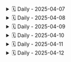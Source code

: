 <details>
<summary>🗓️ Daily - 2025-04-07</summary>

### 👤 Gabriela Rodrigues conceição 

**✅ Ontem:** Pesquisei ideias para os temas de trabalho em Engenharia de Software: saúde pública, segurança alimentar e monitoramento climatico. Cada um oferece boas oportunidades para desenvolver soluções tecnológicas com impacto social.  
**📌 Hoje:** reunião para selicionar o tema   
**🚧 Impedimentos:** nenhum

---

### 👤 Taíza Paula de Oliveira Lima

**✅ Ontem:** Criação e atualização do repositório no github   
**📌 Hoje:** Pesquisas sobre os temas propostos para o desenvolvimento do trabalho  
**🚧 Impedimentos:** Não  

---

### 👤 Gregory Gabriel Ozaki Coelho

**✅ Ontem:** Pesquisa sobre o tema e o que podemos fazer com base nisso.  
**📌 Hoje:** Continuar a pesquisa e debater com a equipe as possíveis ideias para desenvolvimento do projeto.  
**🚧 Impedimentos:** Não houve nenhum.  

---

### 👤 Leano Guerreiro Baba

**✅ Ontem:** Pesquisei aplicativos feitos com a ferramenta proposta afim de avaliar a viabilidade de desenvolvimento de um aplicativo que aborda o tema escolhido  
**📌 Hoje:** Continuarei com a pesquisa de ontem  
**🚧 Impedimentos:** Hoje não  

---

### 👤 Brayner Santana Brito

**✅ Ontem:** Pesquisas sobre o tema  
**📌 Hoje:** Hoje faremos uma reunião para discutirmos o que iremos pesquisar para desenvolver o trabalho.  
**🚧 Impedimentos:** Não   

---

</details>
<details>
<summary>🗓️ Daily - 2025-04-08</summary>

### 👤 Taíza Paula de Oliveira Lima 

**✅ Ontem:** Pesquisas relacionadas aos temas propostos para o desenvolvimento do trabalho   
**📌 Hoje:** Estudar a ferramenta thunkable para definir a viabilidade do desenvolvimento do aplicativo voltado para algum dos temas  
**🚧 Impedimentos:** Não   

---

### 👤 Leano Guerreiro 

**✅ Ontem:** Reunião em grupo com o monitor da disciplina  
**📌 Hoje:** Sem atividades predefinidas para hoje   
**🚧 Impedimentos:** não   

---

### 👤 Gabriela Rodrigues conceição 

**✅ Ontem:** Foi feita escolha do tema, logo fiz a pesquisa de apps para ter referencias   
**📌 Hoje:** pesquisa  
**🚧 Impedimentos:** não  

---

### 👤 Gregory Gabriel Ozaki Coelho

**✅ Ontem:** Foi decidido o tema do  trabalho e discutimos algumas funcionalidades para o app.  
**📌 Hoje:** Foi discutido novas funcionalidades.  
**🚧 Impedimentos:** Não.  

---
</details>
<details>
<summary>🗓️ Daily - 2025-04-09</summary>

### 👤 Gregory Gabriel Ozaki Coelho

**✅ Ontem:** Tivemos novas ideias sobre o app.  
**📌 Hoje:** Definir funcionalidades.  
**🚧 Impedimentos:** Não.  

---

### 👤 Taíza Paula

**✅ Ontem:** Estudei a ferramenta thunkable para definir a viabilidade do desenvolvimento do aplicativo voltado para algum dos temas  
**📌 Hoje:** Continuar os estudos e pesquisas voltados a temática saúde pública que vai ser o foco do nosso trabalho   
**🚧 Impedimentos:** Não   

---

### 👤 Leano Guerreiro Baba

**✅ Ontem:** reunião com o grupo para reavaliarmos a proposta do projeto  
**📌 Hoje:** reunião com o grupo e o monitor da disciplina para avaliar a viabilidade de desenvolvimento do projeto  
**🚧 Impedimentos:** não  

---

### 👤 Brayner Santana Brito 

**✅ Ontem:** Nada  
**📌 Hoje:** Hoje pretendo participar com o time em uma reunião com o monitor da turma e apresentar alguns propostas de projetos.  
**🚧 Impedimentos:** Não   

---

</details>

<details>
<summary>🗓️ Daily - 2025-04-10</summary>

### 👤 Leano Guerreiro 

**✅ Ontem:** me reuni com o monitor da turma para discutir as idéias do projeto, ele me deu boas novas idéias   
**📌 Hoje:** reunião com o grupo para decidirmos os papéis e definir a ideia final do projeto   
**🚧 Impedimentos:** não   

---

### 👤 Gregory Gabriel Ozaki Coelho

**✅ Ontem:** Discussão com o orientador da disciplina.  
**📌 Hoje:** Definir ideias, papéis, organização, discutir o design think e o plano de trabalho.  
**🚧 Impedimentos:** Não.  

---

### 👤 Brayner Santana Brito 

**✅ Ontem:** Nada  
**📌 Hoje:** Reunião para decidir as ideias do projeto   
**🚧 Impedimentos:** Não   

---

### 👤 Taíza Paula 

**✅ Ontem:** Estudos e pesquisas voltados a temática saúde pública que vai ser o foco do nosso trabalho  
**📌 Hoje:** Reunião inicial da sprint  
**🚧 Impedimentos:** Não   

---

</details>

<details>
<summary>🗓️ Daily - 2025-04-11</summary>

### 👤 Taíza Paula

**✅ Ontem:** Reunião inicial da sprint  
**📌 Hoje:** Construção do plano de trabalho   
**🚧 Impedimentos:** Não   

---

### 👤 Gregory Gabriel Ozaki Coelho

**✅ Ontem:** Tivemos nossa primeira reunião presencial, onde definimos o tema, a ideia, como está feita a organização do trabalho no Github e no Notion, dividimos os papéis de cada integrante do squad, dividimos o trabalho do design thinking e iniciamos o plano de trabalho.  
**📌 Hoje:** Hoje daremos continuidade no desenvolvimento do design thinking e plano de trabalho.  
**🚧 Impedimentos:** Não.  

---

### 👤 Leano Guerreiro 

**✅ Ontem:** Reunião com o grupo para definir a ideia final e o tema do projeto, tivemos a aprovação do monitor da disciplina   
**📌 Hoje:** Farei a pesquisa de mercado para comparar soluções existentes com a nossa proposta  
**🚧 Impedimentos:** Não   

---

### 👤 Gabriela Rodrigues Conceição

**✅ Ontem:** Tomei nota do que foi discutido em reunião, fiquei responsável para ser analista de requisito com mais dois integrantes.   
**📌 Hoje:** Pesquisar apps e web site para ajudar na criação do App na área de saúde publica  
**🚧 Impedimentos:** Algumas dificuldades para atender todos os requisitos que estou buscando.  

---

</details>

<details>
<summary>🗓️ Daily - 2025-04-12</summary>

### 👤 Gregory Gabriel Ozaki Coelho

**✅ Ontem:** Comecei a fazer as personas do design thinking.  
**📌 Hoje:** Continuar a construção das personas.  
**🚧 Impedimentos:** Não.  

---

### 👤 Taíza Paula 

**✅ Ontem:** Construção do plano de trabalho  
**📌 Hoje:** Atualização do plano de trabalho, atualização do GitHub  
**🚧 Impedimentos:** Não   

---

### 👤 Brayner Santana Brito 

**✅ Ontem:** O meu time tirou dúvidas do projeto com o PO  
**📌 Hoje:** Nada  
**🚧 Impedimentos:** Não   

---

</details>